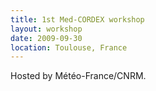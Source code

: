 ```yaml
---
title: 1st Med-CORDEX workshop
layout: workshop
date: 2009-09-30
location: Toulouse, France
---
```


Hosted by Météo-France/CNRM.